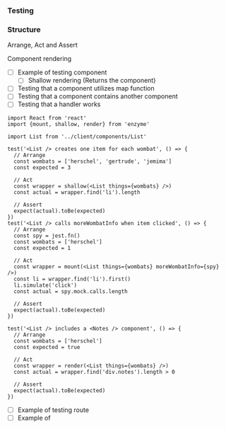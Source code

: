 ### Testing

### Structure

Arrange, Act and Assert

Component rendering

- [ ] Example of testing component
  - [ ] Shallow rendering (Returns the component)
- [ ] Testing that a component utilizes map function
- [ ] Testing that a component contains another component
- [ ] Testing that a handler works

```
import React from 'react'
import {mount, shallow, render} from 'enzyme'

import List from '../client/components/List'

test('<List /> creates one item for each wombat', () => {
  // Arrange
  const wombats = ['herschel', 'gertrude', 'jemima']
  const expected = 3

  // Act
  const wrapper = shallow(<List things={wombats} />)
  const actual = wrapper.find('li').length

  // Assert
  expect(actual).toBe(expected)
})
test('<List /> calls moreWombatInfo when item clicked', () => {
  // Arrange
  const spy = jest.fn()
  const wombats = ['herschel']
  const expected = 1

  // Act
  const wrapper = mount(<List things={wombats} moreWombatInfo={spy} />)
  const li = wrapper.find('li').first()
  li.simulate('click')
  const actual = spy.mock.calls.length

  // Assert
  expect(actual).toBe(expected)
})

test('<List /> includes a <Notes /> component', () => {
  // Arrange
  const wombats = ['herschel']
  const expected = true

  // Act
  const wrapper = render(<List things={wombats} />)
  const actual = wrapper.find('div.notes').length > 0

  // Assert
  expect(actual).toBe(expected)
})

```

- [ ] Example of testing route
- [ ] Example of

